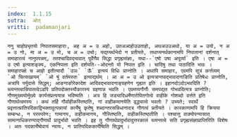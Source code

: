 ```yaml
---
index:  1.1.15
sutra:  ओत्
vritti:  padamanjari
---
```


	ननु चाहोप्रभृतयो निपातसमाहाराः, अह अ = उ अहो, उतअआहोउउताहो, अथअउउअथो, या अ = उयो, न अ = उ नो, मा अ = उ मो, च अ = उचो; यद्यप्यर्थभेदो न प्रतीयते, तथाप्यनर्थकानामपि निपातानां दर्शनात् समाहारत्वं नानुपपन्नम्, ततश्चादिवद्भावात् पूर्वेणैव सिद्धा प्रगृह्यसंज्ञा, यथा--`एषो उषा अपूर्व्या` इति । एषा अ = उ एषो इत्याशङ्क्य, एकनिपाता इति दर्शयति--ओदन्तो यो निपात इति । चादिषु तथा पाठादिति भावः । समाहारपक्षे च आहो इतीत्यादौ `उञः` `ऊँ` इत्ययं विधिः प्राप्नोति । अथापि समाहार, एवमपि सूत्रं कर्त्तव्यम् `ओ चित्सखायम्` `ओ षुं वर्तमरुतः` इत्याद्यर्थम् । आ अ = उ ओ इत्यत्रान्तवद्भावादनाङिति प्रतिषेधः प्राप्नोति, अत्रापि पर्युदासे सिद्धम्; आङनाङोरेकादेश आदिवद्भावादनाङ्ग्रहणेन गृह्यत इति । इहानदोऽदोऽभवदिति ? च्व्यन्तत्वान्निपातत्वेऽडपि प्रतिपदोक्तस्यौकारस्य ग्रहणान्न भवति । एवमप्यगौर्गौः समपद्यत गोभवदित्यत्र प्राप्नोति; गौणमुख्ययोर्मुख्ये कार्यसंप्रत्ययान्न भविष्यति । अत्र हि जड्यादिधर्मेणारोपितगोत्वे वाहीके गोशब्दो वर्त्तते इति गौणार्थत्वमस्य । कथं तर्हि गौर्वाहीकस्तिष्ठति, गां वाहीकमानयेति वृद्ध्यात्वे भवतोः ? उच्यते; स्वार्थे प्रवृत्तात्प्रातिपदिकाद्विभक्तावुत्पन्नायां कार्येषु कृतेषु शब्दान्तरसन्निधानादत्र गौणत्वं प्रतीयते । कारकाणामपि हि क्रियया सम्बन्धः, न परस्परेण; गामानय, वाहीकमानय, गौस्तिष्ठति, वाहीकस्तिष्ठतीति । पश्चात्तु वाक्योपन्यासात् सामानाधिकरण्याद्गौणार्थे प्रादुर्भावो भवति । इह तु गौणार्थप्रादुर्भावादुत्तरकालं च्व्यन्तत्वे सति प्रगृह्यसंज्ञाप्राप्तिरिति विशेषः । अतः पदकार्येष्वेवायं न्यायः, न प्रातिपदिककार्येष्विति सिद्धम् ।
